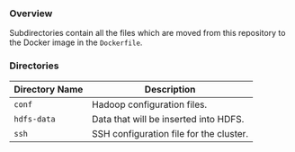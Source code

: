### Overview

Subdirectories contain all the files which are moved from this repository to the Docker image in the `Dockerfile`.

### Directories

| Directory Name    | Description                                                                 |
|-------------------|-----------------------------------------------------------------------------|
| `conf`            | Hadoop configuration files.                                                 |
| `hdfs-data`       | Data that will be inserted into HDFS.                                       |
| `ssh`             | SSH configuration file for the cluster.                                     |